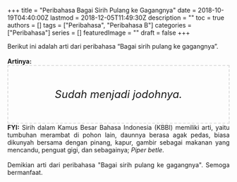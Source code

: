 +++
title = "Peribahasa Bagai Sirih Pulang ke Gagangnya"
date = 2018-10-19T04:40:00Z
lastmod = 2018-12-05T11:49:30Z
description = ""
toc = true
authors = []
tags = ["Peribahasa", "Peribahasa B"]
categories = ["Peribahasa"]
series = []
featuredImage = ""
draft = false
+++

<div dir="ltr" style="text-align: left;" trbidi="on"><div style="text-align: justify;">Berikut ini adalah arti dari peribahasa “Bagai sirih pulang ke gagangnya”.</div><br /><div style="text-align: justify;"><b>Artinya:</b></div><div style="border: 2px dashed #ddd; font-size: 24px; height: auto; margin: 0 auto; padding: 50px; text-align: center; width: auto;"><i>Sudah menjadi jodohnya.</i></div><div style="text-align: justify;"><b>FYI:</b> Sirih dalam Kamus Besar Bahasa Indonesia (KBBI) memiliki arti, yaitu tumbuhan merambat di pohon lain, daunnya berasa agak pedas, biasa dikunyah bersama dengan pinang, kapur, gambir sebagai makanan yang mencandu, penguat gigi, dan sebagainya; <i>Piper betle</i>.<br /><br /></div><div style="text-align: justify;">Demikian arti dari peribahasa "Bagai sirih pulang ke gagangnya". Semoga bermanfaat.</div></div>

